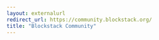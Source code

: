 ```yaml
---
layout: externalurl
redirect_url: https://community.blockstack.org/
title: "Blockstack Community"
---
```

